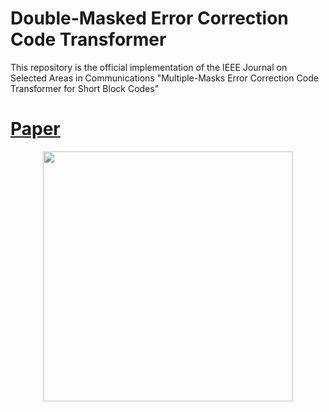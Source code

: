 # Double-Masked Error Correction Code Transformer

This repository is the official implementation of the IEEE Journal on Selected Areas in Communications "Multiple-Masks Error Correction Code Transformer for Short Block Codes"

# [Paper](https://arxiv.org/abs/2308.08128)
<p align="center"><img src="https://github.com/user-attachments/assets/c195180e-580e-4ffc-85d2-75b43dd53ac9" width="400"/>
